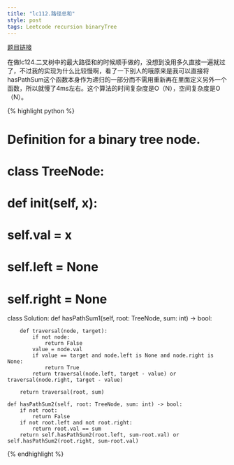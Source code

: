 ```yaml
---
title: "lc112.路径总和"
style: post
tags: Leetcode recursion binaryTree
---
```


[题目链接](https://leetcode-cn.com/problems/path-sum/submissions/)

在做lc124.二叉树中的最大路径和的时候顺手做的，没想到没用多久直接一遍就过了，不过我的实现为什么比较慢啊，看了一下别人的哦原来是我可以直接将hasPathSum这个函数本身作为递归的一部分而不需用重新再在里面定义另外一个函数，所以就慢了4ms左右。这个算法的时间复杂度是O（N），空间复杂度是O（N）。

{% highlight python %}

# Definition for a binary tree node.
# class TreeNode:
#     def __init__(self, x):
#         self.val = x
#         self.left = None
#         self.right = None

class Solution:
    def hasPathSum1(self, root: TreeNode, sum: int) -> bool:

        def traversal(node, target):
            if not node:
                return False
            value = node.val
            if value == target and node.left is None and node.right is None:
                return True
            return traversal(node.left, target - value) or traversal(node.right, target - value)

        return traversal(root, sum)

    def hasPathSum2(self, root: TreeNode, sum: int) -> bool:
        if not root:
            return False
        if not root.left and not root.right:
            return root.val == sum
        return self.hasPathSum2(root.left, sum-root.val) or self.hasPathSum2(root.right, sum-root.val)

{% endhighlight %}

